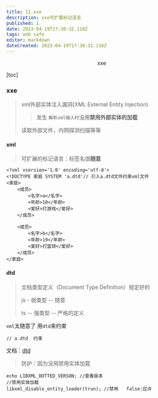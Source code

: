 ```yaml
---
title: 11.xxe
description: xxe可扩展标记语言
published: 1
date: 2023-04-19T17:30:32.118Z
tags: web safe
editor: markdown
dateCreated: 2023-04-19T17:30:32.118Z
---
```


<center>xxe</center>

[toc]

### xxe 

> xml外部实体注入漏洞(XML External Entity Injection)
>
> > 发生  `解析xml输入时`没用**禁用外部实体的加载**
>
> 读取外部文件，内网探测扫描等等



#### xml

> 可扩展的标记语言：标签名很**随意**

```
<?xml vsersion='1.0' encoding='utf-8'>
<!DOCTYPE 家庭 SYSTEM 'a.dtd'// 引入a.dtd文件约束xml文件
<家庭>
    <成员>
        <名字>a</名字>
        <年龄>10</年龄>
        <爱好>打游戏</爱好>
    </成员>

    <成员>
        <名字>b</名字>
        <年龄>19</年龄>
        <爱好>打篮球</爱好>
    </成员>
</家庭>
```



#### dtd

> 文档类型定义（Document Type Definition）规定好的
>
> js - 弱类型 --  随意
>
> ts -- 强类型 -- 严格的定义

`xml`太随意了 用`dtd`来约束

```
// a.dtd  约束

```

文档：[dtd](https://blog.csdn.net/gavin_john/article/details/51532756)

 

> 防护：因为没用禁用实体加载

```
echo LIBXML_DOTTED_VERSON; //查看版本
//禁用实体加载
libxml_disable_entity_loader(trun); //禁用   false:应许
```








